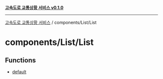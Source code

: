 [**고속도로 교통상황 서비스 v0.1.0**](../../../README.md)

***

[고속도로 교통상황 서비스](../../../modules.md) / components/List/List

# components/List/List

## Functions

- [default](functions/default.md)
